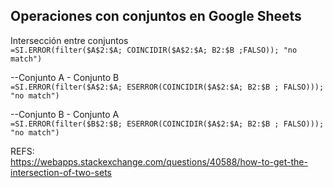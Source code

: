 ## Operaciones con conjuntos en Google Sheets  
Intersección entre conjuntos  
`=SI.ERROR(filter($A$2:$A; COINCIDIR($A$2:$A; B2:$B ;FALSO)); "no match")`


--Conjunto A - Conjunto B  
`=SI.ERROR(filter($A$2:$A; ESERROR(COINCIDIR($A$2:$A; B2:$B ; FALSO))); "no match")`


--Conjunto B - Conjunto A  
`=SI.ERROR(filter($B$2:$B; ESERROR(COINCIDIR($A$2:$A; B2:$B ; FALSO))); "no match")`




REFS:  
https://webapps.stackexchange.com/questions/40588/how-to-get-the-intersection-of-two-sets
